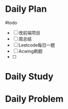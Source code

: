 # Daily Plan
#todo
- [ ] 改前端项目
- [ ] 周总结
- [ ] Leetcode每日一题
- [ ] Acwing刷题
- [ ] 
# Daily Study

# Daily Problem